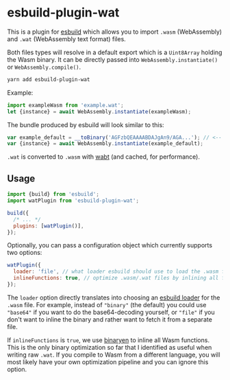 # esbuild-plugin-wat

This is a plugin for [esbuild](https://esbuild.github.io) which allows you to import `.wasm` (WebAssembly) and `.wat` (WebAssembly text format) files.

Both files types will resolve in a default export which is a `Uint8Array` holding the Wasm binary. It can be directly passed into `WebAssembly.instantiate()` or `WebAssembly.compile()`.

```sh
yarn add esbuild-plugin-wat
```

Example:

```js
import exampleWasm from 'example.wat';
let {instance} = await WebAssembly.instantiate(exampleWasm);
```

The bundle produced by esbuild will look similar to this:

```js
var example_default = __toBinary('AGFzbQEAAAABDAJgAn9/AGA...'); // <-- Wasm binary gets inlined as base64
var {instance} = await WebAssembly.instantiate(example_default);
```

`.wat` is converted to `.wasm` with [wabt](https://github.com/AssemblyScript/wabt.js) (and cached, for performance).

## Usage

```js
import {build} from 'esbuild';
import watPlugin from 'esbuild-plugin-wat';

build({
  /* ... */
  plugins: [watPlugin()],
});
```

Optionally, you can pass a configuration object which currently supports two options:

```js
watPlugin({
  loader: 'file', // what loader esbuild should use to load the .wasm file. Default: 'binary'
  inlineFunctions: true, // optimize .wasm/.wat files by inlining all functions. Default: false
});
```

The `loader` option directly translates into choosing an [esbuild loader](https://esbuild.github.io/content-types/) for the `.wasm` file.
For example, instead of `"binary"` (the default) you could use `"base64"` if you want to do the base64-decoding yourself, or `"file"` if you don't want to inline the binary and rather want to fetch it from a separate file.

If `inlineFunctions` is `true`, we use [binaryen](https://github.com/AssemblyScript/binaryen.js) to inline all Wasm functions. This is the only binary optimization so far that I identified as useful when writing raw `.wat`. If you compile to Wasm from a different language, you will most likely have your own optimization pipeline and you can ignore this option.
